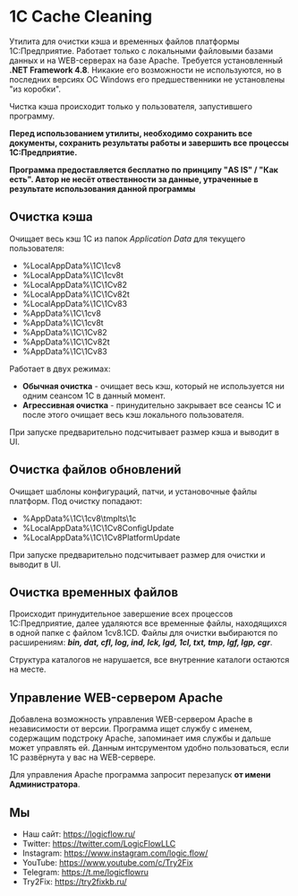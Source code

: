 
# 1C Cache Cleaning

Утилита для очистки кэша и временных файлов платформы 1С:Предприятие. Работает только с локальными файловыми базами данных и на WEB-серверах на базе Apache.
Требуется установленный **.NET Framework 4.8**. Никакие его возможности не используются, но в последних версиях ОС Windows его предшественники не установлены "из коробки".

Чистка кэша происходит только у пользователя, запустившего программу.

**Перед использованием утилиты, необходимо сохранить все документы, сохранить результаты работы и завершить все процессы 1С:Предприятие.**

**Программа предоставляется бесплатно по принципу "AS IS" / "Как есть". Автор не несёт отвествнности за данные, утраченные в результате использования данной программы**

## Очистка кэша

Очищает весь кэш 1С из папок *Application Data* для текущего пользователя:

* %LocalAppData%\1C\1cv8
* %LocalAppData%\1C\1cv8t
* %LocalAppData%\1C\1Cv82
* %LocalAppData%\1C\1Cv82t
* %LocalAppData%\1C\1Cv83
* %AppData%\1C\1cv8
* %AppData%\1C\1cv8t
* %AppData%\1C\1Cv82
* %AppData%\1C\1Cv82t
* %AppData%\1C\1Cv83

Работает в двух режимах:

* **Обычная очистка** - очищает весь кэш, который не используется ни одним сеансом 1С в данный момент.
* **Агрессивная очистка** - принудительно закрывает все сеансы 1С и после этого очищает весь кэш локального пользователя.

При запуске предварительно подсчитывает размер кэша и выводит в UI. 

## Очистка файлов обновлений

Очищает шаблоны конфигураций, патчи, и установочные файлы платформ. Под очистку попадают:

* %AppData%\1C\1cv8\tmplts\1c
* %LocalAppData%\1C\1Cv8ConfigUpdate
* %LocalAppData%\1C\1Cv8PlatformUpdate

При запуске предварительно подсчитывает размер для очистки и выводит в UI. 

## Очистка временных файлов

Происходит принудительное завершение всех процессов 1С:Предприятие, далее удаляются все временные файлы, находящихся в одной папке с файлом 1cv8.1CD.
Файлы для очистки выбираются по расширениям: ***bin, dat, cfl, log, ind, lck, lgd, 1cl, txt, tmp, lgf, lgp, cgr***.

Структура каталогов не нарушается, все внутренние каталоги остаются на месте.

## Управление WEB-сервером Apache

Добавлена возможность управления WEB-сервером Apache в независимости от версии. Программа ищет службу с именем, содержащим подстроку Apache, запоминает имя службы и дальше может управлять ей.
Данным интсрументом удобно пользоваться, если 1С развёрнута у вас на WEB-сервере.

Для управления Apache программа запросит перезапуск **от имени Администратора**.

## Мы

* Наш сайт: <https://logicflow.ru/>
* Twitter: <https://twitter.com/LogicFlowLLC>
* Instagram: <https://www.instagram.com/logic.flow/>
* YouTube: <https://www.youtube.com/c/Try2Fix>
* Telegram: <https://t.me/logicflowru>
* Try2Fix: <https://try2fixkb.ru/>
